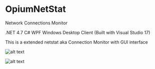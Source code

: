 # OpiumNetStat
Network Connections Monitor

.NET 4.7 C# WPF Windows Desktop Client (Built with Visual Studio 17)

This is a extended netstat aka Connection Monitor with GUI interface

 
![alt text](https://github.com/r0otChiXor/OpiumNetStat/blob/master/Opium%20NetStat/assets/active-connections-view.png "Active connections tab")

![alt text](https://github.com/r0otChiXor/OpiumNetStat/blob/master/Opium%20NetStat/assets/netstat-tab.png "NetStat tab")

